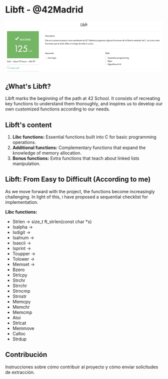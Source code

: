 # Libft - @42Madrid

![Screenshoot](https://github.com/Freddyfleitas/libft_42/blob/main/libft.png)

## ¿What's Libft?

Libft marks the beginning of the path at 42 School. It consists of recreating key functions to understand them thoroughly, and inspires us to develop our own customized functions according to our needs.

## Libft's content

1. **Libc functions:** Essential functions built into C for basic programming operations.
2. **Additional functions:** Complementary functions that expand the knowledge of memory allocation.
3. **Bonus functions:** Extra functions that teach about linked lists manipulation.

## Libft: From Easy to Difficult (According to me)

As we move forward with the project, the functions become increasingly challenging. In light of this, i have proposed a sequential checklist for implementation.

**Libc functions:**

* Strlen → size_t	ft_strlen(const char *s)
* Isalpha →
* Isdigit →
* Isalnum →
* Isascii →
* Isprint →
* Toupper →
* Tolower →
* Memset →
* Bzero
* Strlcpy
* Strchr
* Strrchr
* Strncmp
* Strnstr
* Memcpy
* Memchr
* Memcmp
* Atoi
* Strlcat
* Memmove
* Calloc
* Strdup
   
## Contribución

Instrucciones sobre cómo contribuir al proyecto y cómo enviar solicitudes de extracción.
